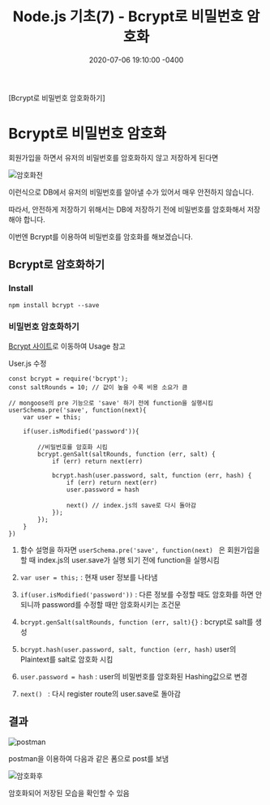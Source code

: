 ﻿---
title: "Node.js 기초(7) - Bcrypt로 비밀번호 암호화"
date: 2020-07-06 19:10:00 -0400
categories: Study
---

[Bcrypt로 비밀번호 암호화하기]



# Bcrypt로 비밀번호 암호화

회원가입을 하면서 유저의 비밀번호를 암호화하지 않고 저장하게 된다면

![암호화전](../../assets/images/study/node7/암호화전.PNG)

이런식으로 DB에서 유저의 비밀번호를 알아낼 수가 있어서 매우 안전하지 않습니다.

따라서, 안전하게 저장하기 위해서는 DB에 저장하기 전에 비밀번호를 암호화해서 저장해야 합니다.

이번엔 Bcrypt를 이용하여 비밀번호를 암호화를 해보겠습니다.





## Bcrypt로 암호화하기

### Install

```
npm install bcrypt --save
```



### 비밀번호 암호화하기

[Bcrypt 사이트](https://www.npmjs.com/package/bcrypt)로 이동하여 Usage 참고

User.js 수정

```
const bcrypt = require('bcrypt');
const saltRounds = 10; // 값이 높을 수록 비용 소요가 큼
```

```
// mongoose의 pre 기능으로 'save' 하기 전에 function을 실행시킴
userSchema.pre('save', function(next){
    var user = this;

    if(user.isModified('password')){

        //비밀번호를 암호화 시킴
        bcrypt.genSalt(saltRounds, function (err, salt) {
            if (err) return next(err)

            bcrypt.hash(user.password, salt, function (err, hash) {
                if (err) return next(err)
                user.password = hash

                next() // index.js의 save로 다시 돌아감
            });
        });
    }
})
```



1) 함수 설명을 하자면 ``userSchema.pre('save', function(next) `` 은 회원가입을 할 때 index.js의 user.save가 실행 되기 전에 function을 실행시킴

2)  ``var user = this;`` : 현재 user 정보를 나타냄

3) ``if(user.isModified('password'))``  : 다른 정보를 수정할 때도 암호화를 하면 안되니까 password를 수정할 때만 암호화시키는 조건문

4) ``bcrypt.genSalt(saltRounds, function (err, salt){}`` : bcrypt로 salt를 생성

5) ``bcrypt.hash(user.password, salt, function (err, hash)`` user의 Plaintext를 salt로 암호화 시킴

6) ``user.password = hash`` : user의 비밀번호를 암호화된 Hashing값으로 변경

7) ``next()	`` : 다시 register route의 user.save로 돌아감



## 결과

![postman](../../assets/images/study/node7/postman.PNG)

postman을 이용하여 다음과 같은 폼으로 post를 보냄





![암호화후](../../assets/images/study/node7/암호화후.PNG)

암호화되어 저장된 모습을 확인할 수 있음